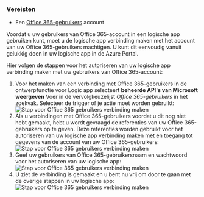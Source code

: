 ### <a name="prerequisites"></a>Vereisten
* Een [Office 365-gebruikers](https://office365.com) account  

Voordat u uw gebruikers van Office 365-account in een logische app gebruiken kunt, moet u de logische app verbinding maken met het account van uw Office 365-gebruikers machtigen. U kunt dit eenvoudig vanuit gelukkig doen in uw logische app in de Azure Portal.  

Hier volgen de stappen voor het autoriseren van uw logische app verbinding maken met uw gebruikers van Office 365-account:  

1. Voor het maken van een verbinding met Office 365-gebruikers in de ontwerpfunctie voor Logic app selecteert **beheerde API's van Microsoft weergeven** Voer in de vervolgkeuzelijst *Office 365-gebruikers* in het zoekvak. Selecteer de trigger of je actie moet worden gebruikt:  
   ![Stap voor Office 365 gebruikers verbinding maken](./media/connectors-create-api-office365users/office365users-1.png)  
2. Als u verbindingen met Office 365-gebruikers voordat u dit nog niet hebt gemaakt, hebt u wordt gevraagd de referenties van uw Office 365-gebruikers op te geven. Deze referenties worden gebruikt voor het autoriseren van uw logische app verbinding maken met en toegang tot gegevens van de account van uw Office 365-gebruikers:  
   ![Stap voor Office 365 gebruikers verbinding maken](./media/connectors-create-api-office365users/office365users-2.png)  
3. Geef uw gebruikers van Office 365-gebruikersnaam en wachtwoord voor het autoriseren van uw logische app:  
   ![Stap voor Office 365 gebruikers verbinding maken](./media/connectors-create-api-office365users/office365users-3.png)  
4. U ziet de verbinding is gemaakt en u bent nu vrij om door te gaan met de overige stappen in uw logische app:  
   ![Stap voor Office 365 gebruikers verbinding maken](./media/connectors-create-api-office365users/office365users-4.png)  


